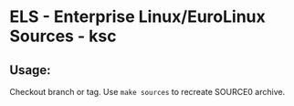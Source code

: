 # ELS - Enterprise Linux/EuroLinux Sources - ksc
 
## Usage:
  Checkout branch or tag. Use `make sources` to recreate  SOURCE0 archive.
